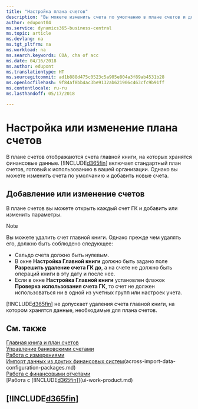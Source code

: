 ```yaml
---
title: "Настройка плана счетов"
description: "Вы можете изменить счета по умолчанию в плане счетов и добавить новые счета."
author: edupont04
ms.service: dynamics365-business-central
ms.topic: article
ms.devlang: na
ms.tgt_pltfrm: na
ms.workload: na
ms.search.keywords: COA, cha of acc
ms.date: 04/16/2018
ms.author: edupont
ms.translationtype: HT
ms.sourcegitcommit: ad1b888d475c0523c5a905e804a3f89ab4531b28
ms.openlocfilehash: 9f84af8bb4ac3be9132ab621906c463cfc9b91ff
ms.contentlocale: ru-ru
ms.lasthandoff: 05/17/2018

---
```

# <a name="setting-up-or-changing-the-chart-of-accounts"></a>Настройка или изменение плана счетов
В плане счетов отображаются счета главной книги, на которых хранятся финансовые данные. [!INCLUDE[d365fin](includes/d365fin_md.md)] включает стандартный план счетов, готовый к использованию в вашей организации.
Однако вы можете изменить счета по умолчанию и добавить новые счета.  

## <a name="adding-or-changing-accounts"></a>Добавление или изменение счетов
В плане счетов вы можете открыть каждый счет ГК и добавить или изменить параметры.

> [!NOTE]  
>   Вы можете удалить счет главной книги. Однако прежде чем удалять его, должно быть соблюдено следующее:  

* Сальдо счета должно быть нулевым.  
* В окне **Настройка Главной книги** должно быть задано поле **Разрешить удаление счета ГК до**, а на счете не должно быть операций книги в эту дату и после нее.  
* Если в окне **Настройка Главной книги** установлен флажок **Проверка использования счета ГК**, то счет не должен использоваться ни в одной из учетных групп или настроек учета.  

[!INCLUDE[d365fin](includes/d365fin_md.md)] не допускает удаления счета главной книги, на котором хранятся данные, необходимые для плана счетов.  

## <a name="see-also"></a>См. также
[Главная книга и план счетов](finance-general-ledger.md)  
[Управление банковскими счетами](bank-manage-bank-accounts.md)  
[Работа с измерениями](finance-dimensions.md)  
[Импорт данных из других финансовых систем](across-import-data-configuration-packages.md)(across-import-data-configuration-packages.md)  
[Работа с финансовыми отчетами](bi-how-work-account-schedule.md)  
[Работа с [!INCLUDE[d365fin](includes/d365fin_md.md)]](ui-work-product.md)  

## [!INCLUDE[d365fin](includes/free_trial_md.md)]

